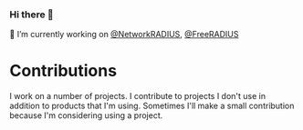 ### Hi there 👋

:wrench: I’m currently working on [@NetworkRADIUS](https://networkradius.com/), [@FreeRADIUS](https://github.com/FreeRADIUS/)

# Contributions

I work on a number of projects.
I contribute to projects I don't use in addition to products that I'm using.
Sometimes I'll make a small contribution because I'm considering using a project.

<!--
# Forks

I keep lots of forks of other's repositories,
in general, you probably don't want to :star: Star or :fork_and_knife: Fork most of my repositories.
-->